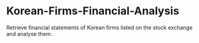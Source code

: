 # Korean-Firms-Financial-Analysis
Retrieve financial statements of Korean firms listed on the stock exchange and analyse them.
